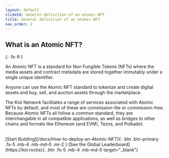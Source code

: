 ```yaml
---
layout: default
slideId: General-definition-of-an-atomic-NFT
title: General definition of an atomic NFT
nav_order: 2
---
```


## What is an Atomic NFT?
{: .fs-9 }

An Atomic NFT is a standard for Non Fungible Tokens (NFTs) where the media assets and contract metadata are stored together immutably under a single unique identifier.

Anyone can use the Atomic NFT standard to tokenize and create digital assets and buy, sell, and auction assets through the marketplace. 

The Koii Network facilitates a range of services associated with Atomic NFTs by default, and most of these are commission-lite or commission-free. Because Atomic NFTs all follow a common standard, they are interchangable in all compatible applications, as well as bridges to other chains and formats like Ethereum (and EVM), Tezos, and Polkadot.

<br>
[Start Building](/docs/How-to-deploy-an-Atomic-NFT){: .btn .btn-primary .fs-5 .mb-4 .mb-md-0 .mr-2 } [See the Global Leaderboard](https://koi.rocks){: .btn .fs-5 .mb-4 .mb-md-0 target="_blank"}
